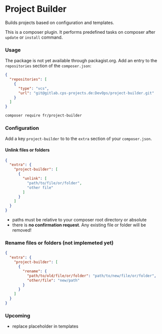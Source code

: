 Project Builder
===============

Builds projects based on configuration and templates.

This is a composer plugin. It performs predefined tasks on composer after `update` or `install` command.

### Usage
The package is not yet available through packagist.org. Add an entry to the `repositories` section of the `composer.json`:
```json
{
  "repositories": [
    {
      "type": "vcs",
      "url": "git@gitlab.cps-projects.de:DevOps/project-builder.git"
    }
  ]
}
```
```bash
composer require fr/project-builder
```

### Configuration

Add a key `project-builder` to to the `extra` section of your `composer.json`.

#### Unlink files or folders
```json
{
  "extra": {
    "project-builder": [
      {
        "unlink": [
          "path/to/file/or/folder",
          "other file"
        ]
      }
    ]
  }
}
```

* paths must be relative to your composer root directory or absolute
* there is **no confirmation request**. Any existing file or folder will be removed!


### Rename files or folders (not implemeted yet)
```json
{
  "extra": {
    "project-builder": [
      {
        "rename": {
          "path/to/old/file/or/folder": "path/to/new/file/or/folder",
          "other/file": "new/path"
        }
      }
    ]
  }
}
```

### Upcoming
* replace placeholder in templates
